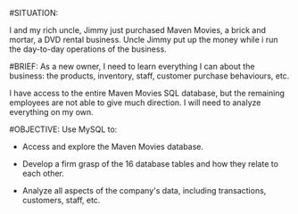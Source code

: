 #SITUATION: 

I and my rich uncle, Jimmy just purchased Maven Movies, a brick and mortar, a DVD rental business. Uncle Jimmy put up the money while i run 
the day-to-day operations of the business.

#BRIEF:
As a new owner, I need to learn everything I can about the business: the products, inventory, staff, customer purchase behaviours, etc.

I have access to the entire Maven Movies SQL database, but the remaining employees are not able to give much direction. I will need to analyze everything on my own.

#OBJECTIVE:
Use MySQL to:

 - Access and explore the Maven Movies database.
 
 - Develop a firm grasp of the 16 database tables and how they relate to each other.
 
 - Analyze all aspects of the company's data, including transactions, customers, staff, etc.
